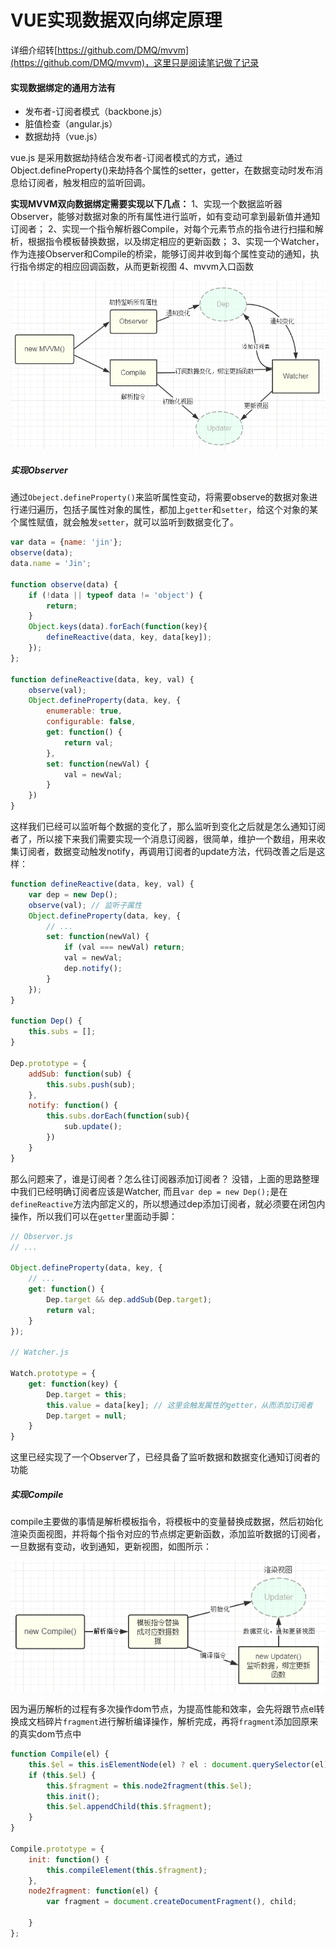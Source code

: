 VUE实现数据双向绑定原理
======

详细介绍转[https://github.com/DMQ/mvvm](https://github.com/DMQ/mvvm)，这里只是阅读笔记做了记录

#### 实现数据绑定的通用方法有

- 发布者-订阅者模式（backbone.js）
- 脏值检查（angular.js）
- 数据劫持（vue.js）

vue.js 是采用数据劫持结合发布者-订阅者模式的方式，通过Object.defineProperty()来劫持各个属性的setter，getter，在数据变动时发布消息给订阅者，触发相应的监听回调。

**实现MVVM双向数据绑定需要实现以下几点：**
1、实现一个数据监听器Observer，能够对数据对象的所有属性进行监听，如有变动可拿到最新值并通知订阅者；
2、实现一个指令解析器Compile，对每个元素节点的指令进行扫描和解析，根据指令模板替换数据，以及绑定相应的更新函数；
3、实现一个Watcher，作为连接Observer和Compile的桥梁，能够订阅并收到每个属性变动的通知，执行指令绑定的相应回调函数，从而更新视图
4、mvvm入口函数

![流程图](images/1-0-1.png)

##### 实现Observer

通过`Obeject.defineProperty()`来监听属性变动，将需要observe的数据对象进行递归遍历，包括子属性对象的属性，都加上`getter`和`setter`，给这个对象的某个属性赋值，就会触发`setter`，就可以监听到数据变化了。

```javascript
var data = {name: 'jin'};
observe(data);
data.name = 'Jin';

function observe(data) {
    if (!data || typeof data != 'object') {
        return;
    }
    Object.keys(data).forEach(function(key){
        defineReactive(data, key, data[key]);
    });
};

function defineReactive(data, key, val) {
    observe(val);
    Object.defineProperty(data, key, {
        enumerable: true,
        configurable: false,
        get: function() {
            return val;
        },
        set: function(newVal) {
            val = newVal;
        }
    })
}
```

这样我们已经可以监听每个数据的变化了，那么监听到变化之后就是怎么通知订阅者了，所以接下来我们需要实现一个消息订阅器，很简单，维护一个数组，用来收集订阅者，数据变动触发notify，再调用订阅者的update方法，代码改善之后是这样：

```javascript
function defineReactive(data, key, val) {
    var dep = new Dep();
    observe(val); // 监听子属性
    Object.defineProperty(data, key, {
        // ...
        set: function(newVal) {
            if (val === newVal) return;
            val = newVal;
            dep.notify();
        }
    });
}

function Dep() {
    this.subs = [];
}

Dep.prototype = {
    addSub: function(sub) {
        this.subs.push(sub);
    },
    notify: function() {
        this.subs.dorEach(function(sub){
            sub.update();
        })
    }
}
```

那么问题来了，谁是订阅者？怎么往订阅器添加订阅者？ 没错，上面的思路整理中我们已经明确订阅者应该是Watcher, 而且`var dep = new Dep();`是在`defineReactive`方法内部定义的，所以想通过dep添加订阅者，就必须要在闭包内操作，所以我们可以在`getter`里面动手脚：

```javascript
// Observer.js
// ...

Object.defineProperty(data, key, {
    // ...
    get: function() {
        Dep.target && dep.addSub(Dep.target);
        return val;
    }
});

// Watcher.js

Watch.prototype = {
    get: function(key) {
        Dep.target = this;
        this.value = data[key]; // 这里会触发属性的getter，从而添加订阅者
        Dep.target = null;
    }
}

```

这里已经实现了一个Observer了，已经具备了监听数据和数据变化通知订阅者的功能

##### 实现Compile

compile主要做的事情是解析模板指令，将模板中的变量替换成数据，然后初始化渲染页面视图，并将每个指令对应的节点绑定更新函数，添加监听数据的订阅者，一旦数据有变动，收到通知，更新视图，如图所示：

![compile](images/1-0-2.png)

因为遍历解析的过程有多次操作dom节点，为提高性能和效率，会先将跟节点el转换成文档碎片`fragment`进行解析编译操作，解析完成，再将`fragment`添加回原来的真实dom节点中

```javascript
function Compile(el) {
    this.$el = this.isElementNode(el) ? el : document.querySelector(el);
    if (this.$el) {
        this.$fragment = this.node2fragment(this.$el);
        this.init();
        this.$el.appendChild(this.$fragment);
    }
}

Compile.prototype = {
    init: function() {
        this.compileElement(this.$fragment);
    },
    node2fragment: function(el) {
        var fragment = document.createDocumentFragment(), child;
        
    }
};
```